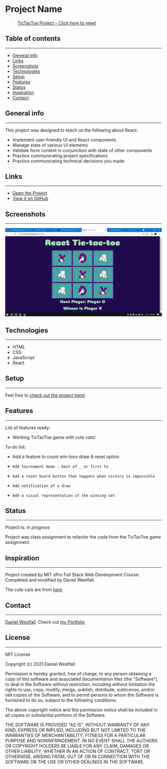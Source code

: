 # Project Name
> [TicTacToe Project - Click here to view!](https://danielwestfall.github.io/tictactoe/tictactoe.html) 

## Table of contents
---
* [General info](#general-info)
* [Links](#links)
* [Screenshots](#screenshots)
* [Technologies](#technologies)
* [Setup](#setup)
* [Features](#features)
* [Status](#status)
* [Inspiration](#inspiration)
* [Contact](#contact)

## General info
---
This project was designed to teach us the following about React:
* Implement user-friendly UI and React components
* Manage state of various UI elements
* Validate form content in conjunction with state of other components
* Practice communicating project specifications 
* Practice communicating technical decisions you made

## Links
---
* [Open the Project](https://danielwestfall.github.io/tictactoe/tictactoe.html)
* [View it on GitHub](https://danielwestfall.github.io/tictactoe/)

## Screenshots
---
![Example screenshot](tictactoe.png)

## Technologies
---
* HTML
* CSS
* JavaScript
* React

## Setup
---
Feel free to [check out the project here!](https://danielwestfall.github.io/tictactoe/tictactoe.html).


## Features
---
List of features ready:
* Working TicTacToe game with cute cats!


To-do list:
* 	Add a feature to count win-loss-draw & reset option
*	  Add tournament mode - best of _ or first to _
*	  Add a reset board button that happens when victory is impossible
*	  Add notification of a draw
*	  Add a visual representation of the winning set



## Status
---
Project is: _in progress_

Project was class assignment to refactor the code from the TicTacToe game assignment.

## Inspiration
---
Project created by MIT xPro Full Stack Web Development Course. Completed and modified by Daniel Westfall.

The cute cats are from [here](https://publicdomainvectors.org/en/free-clipart/Cute-kittens-vector-drawing/15553.html)

## Contact
---
[Daniel Westfall](mailto:DWWestfall@Protonmail.com).  Check out [my Portfolio](https://danielwestfall.github.io/ "my Portfolio")

## License
---
MIT License

Copyright (c) 2021 Daniel Westfall

Permission is hereby granted, free of charge, to any person obtaining a copy
of this software and associated documentation files (the "Software"), to deal
in the Software without restriction, including without limitation the rights
to use, copy, modify, merge, publish, distribute, sublicense, and/or sell
copies of the Software, and to permit persons to whom the Software is
furnished to do so, subject to the following conditions:

The above copyright notice and this permission notice shall be included in all
copies or substantial portions of the Software.

THE SOFTWARE IS PROVIDED "AS IS", WITHOUT WARRANTY OF ANY KIND, EXPRESS OR
IMPLIED, INCLUDING BUT NOT LIMITED TO THE WARRANTIES OF MERCHANTABILITY,
FITNESS FOR A PARTICULAR PURPOSE AND NONINFRINGEMENT. IN NO EVENT SHALL THE
AUTHORS OR COPYRIGHT HOLDERS BE LIABLE FOR ANY CLAIM, DAMAGES OR OTHER
LIABILITY, WHETHER IN AN ACTION OF CONTRACT, TORT OR OTHERWISE, ARISING FROM,
OUT OF OR IN CONNECTION WITH THE SOFTWARE OR THE USE OR OTHER DEALINGS IN THE
SOFTWARE.
